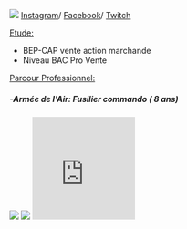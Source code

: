 
  <p><img src= "https://image-uniservice.linternaute.com/image/150/1389758640/11742809.jpg">
  <a href="https://www.instagram.com/azekiell/">Instagram</a>/
  <a href="https://www.facebook.com/beauvallet.julien">Facebook</a>/
  <a href="https://www.twitch.tv/djub0otv">Twitch</a></p>

  
  <span style="text-decoration: underline;">Etude:</span>

   - BEP-CAP vente action marchande
   - Niveau BAC Pro Vente
   
  <span style="text-decoration: underline;">Parcour Professionnel:</span>
  
 <main>
   <h5>-Armée de l'Air: Fusilier commando ( 8 ans)</h5>
  
   <p><img src= "https://unplyondotorg.files.wordpress.com/2015/11/fusco512.png?w=150&h=150">
   
   <img src= "https://a4-images.myspacecdn.com/images04/8/c3f4ffcffe274591b6ae50a3f2e1cce5/full.jpg">
   <iframe src="https://giphy.com/embed/9P94yLRR2R4LFNNXIg" width="180" height="180" frameBorder="0" class="giphy-embed" allowFullScreen></p>
   <p2><iframe src="https://giphy.com/embed/ZcZOj4q60MNsQ" width="350" height="380" frameBorder="10" class="giphy-embed" allowFullScreen></p2>
  
   
  </main>
